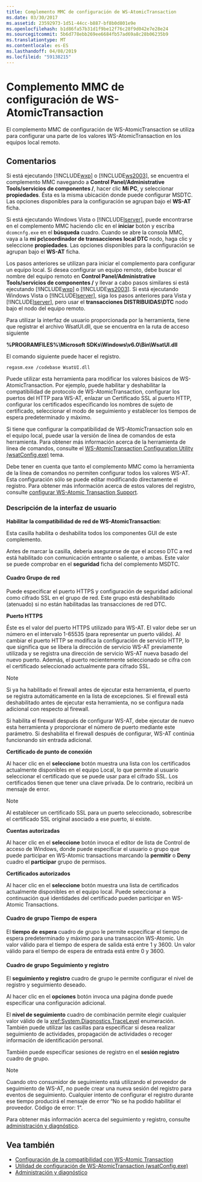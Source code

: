 ```yaml
---
title: Complemento MMC de configuración de WS-AtomicTransaction
ms.date: 03/30/2017
ms.assetid: 23592973-1d51-44cc-b887-bf8b0d801e9e
ms.openlocfilehash: b1d86fa57b31d1f9be12f76c28f9d042e7e28e24
ms.sourcegitcommit: 5b6d778ebb269ee6684fb57ad69a8c28b06235b9
ms.translationtype: MT
ms.contentlocale: es-ES
ms.lasthandoff: 04/08/2019
ms.locfileid: "59138215"
---
```

# <a name="ws-atomictransaction-configuration-mmc-snap-in"></a>Complemento MMC de configuración de WS-AtomicTransaction
El complemento MMC de configuración de WS-AtomicTransaction se utiliza para configurar una parte de los valores WS-AtomicTransaction en los equipos local remoto.  
  
## <a name="remarks"></a>Comentarios  
 Si está ejecutando [!INCLUDE[wxp](../../../includes/wxp-md.md)] o [!INCLUDE[ws2003](../../../includes/ws2003-md.md)], se encuentra el complemento MMC navegando a **Control Panel/Administrative Tools/servicios de componentes /**, hacer clic **Mi PC**, y seleccionar **propiedades**. Ésta es la misma ubicación donde puede configurar MSDTC. Las opciones disponibles para la configuración se agrupan bajo el **WS-AT** ficha.  
  
 Si está ejecutando Windows Vista o [!INCLUDE[lserver](../../../includes/lserver-md.md)], puede encontrarse en el complemento MMC haciendo clic en el **iniciar** botón y escriba `dcomcnfg.exe` en el **búsqueda** cuadro. Cuando se abre la consola MMC, vaya a la **mi pc\coordinador de transacciones local DTC** nodo, haga clic y seleccione **propiedades**. Las opciones disponibles para la configuración se agrupan bajo el **WS-AT** ficha.  
  
 Los pasos anteriores se utilizan para iniciar el complemento para configurar un equipo local. Si desea configurar un equipo remoto, debe buscar el nombre del equipo remoto en **Control Panel/Administrative Tools/servicios de componentes /** y llevar a cabo pasos similares si está ejecutando [!INCLUDE[wxp](../../../includes/wxp-md.md)] o [!INCLUDE[ws2003](../../../includes/ws2003-md.md)]. Si está ejecutando Windows Vista o [!INCLUDE[lserver](../../../includes/lserver-md.md)], siga los pasos anteriores para Vista y [!INCLUDE[lserver](../../../includes/lserver-md.md)], pero usar el **transacciones DISTRIBUIDAS\DTC** nodo bajo el nodo del equipo remoto.  
  
 Para utilizar la interfaz de usuario proporcionada por la herramienta, tiene que registrar el archivo WsatUI.dll, que se encuentra en la ruta de acceso siguiente  
  
 **%PROGRAMFILES%\Microsoft SDKs\Windows\v6.0\Bin\WsatUI.dll**  
  
 El comando siguiente puede hacer el registro.  
  
```Output  
regasm.exe /codebase WsatUI.dll  
```  
  
 Puede utilizar esta herramienta para modificar los valores básicos de WS-AtomicTransaction. Por ejemplo, puede habilitar y deshabilitar la compatibilidad de protocolo de WS-AtomicTransaction, configurar los puertos del HTTP para WS-AT, enlazar un Certificado SSL al puerto HTTP, configurar los certificados especificando los nombres de sujeto de certificado, seleccionar el modo de seguimiento y establecer los tiempos de espera predeterminado y máximo.  
  
 Si tiene que configurar la compatibilidad de WS-AtomicTransaction solo en el equipo local, puede usar la versión de línea de comandos de esta herramienta. Para obtener más información acerca de la herramienta de línea de comandos, consulte el [WS-AtomicTransaction Configuration Utility (wsatConfig.exe)](../../../docs/framework/wcf/ws-atomictransaction-configuration-utility-wsatconfig-exe.md) tema.  
  
 Debe tener en cuenta que tanto el complemento MMC como la herramienta de la línea de comandos no permiten configurar todos los valores WS-AT. Esta configuración sólo se puede editar modificando directamente el registro. Para obtener más información acerca de estos valores del registro, consulte [configurar WS-Atomic Transaction Support](../../../docs/framework/wcf/feature-details/configuring-ws-atomic-transaction-support.md).  
  
### <a name="user-interface-description"></a>Descripción de la interfaz de usuario  
 **Habilitar la compatibilidad de red de WS-AtomicTransaction**:  
  
 Esta casilla habilita o deshabilita todos los componentes GUI de este complemento.  
  
 Antes de marcar la casilla, debería asegurarse de que el acceso DTC a red está habilitado con comunicación entrante o saliente, o ambas. Este valor se puede comprobar en el **seguridad** ficha del complemento MSDTC.  
  
#### <a name="network-group-box"></a>Cuadro Grupo de red  
 Puede especificar el puerto HTTPS y configuración de seguridad adicional como cifrado SSL en el grupo de red. Este grupo está deshabilitado (atenuado) si no están habilitadas las transacciones de red DTC.  
  
 **Puerto HTTPS**  
  
 Éste es el valor del puerto HTTPS utilizado para WS-AT. El valor debe ser un número en el intervalo 1-65535 (para representar un puerto válido). Al cambiar el puerto HTTP se modifica la configuración de servicio HTTP, lo que significa que se libera la dirección de servicio WS-AT previamente utilizada y se registra una dirección de servicio WS-AT nueva basado del nuevo puerto. Además, el puerto recientemente seleccionado se cifra con el certificado seleccionado actualmente para cifrado SSL.  
  
> [!NOTE]
>  Si ya ha habilitado el firewall antes de ejecutar esta herramienta, el puerto se registra automáticamente en la lista de excepciones. Si el firewall está deshabilitado antes de ejecutar esta herramienta, no se configura nada adicional con respecto al firewall.  
  
 Si habilita el firewall después de configurar WS-AT, debe ejecutar de nuevo esta herramienta y proporcionar el número de puerto mediante este parámetro. Si deshabilita el firewall después de configurar, WS-AT continúa funcionando sin entrada adicional.  
  
 **Certificado de punto de conexión**  
  
 Al hacer clic en el **seleccione** botón muestra una lista con los certificados actualmente disponibles en el equipo Local, lo que permite al usuario seleccionar el certificado que se puede usar para el cifrado SSL. Los certificados tienen que tener una clave privada. De lo contrario, recibirá un mensaje de error.  
  
> [!NOTE]
>  Al establecer un certificado SSL para un puerto seleccionado, sobrescribe el certificado SSL original asociado a ese puerto, si existe.  
  
 **Cuentas autorizadas**  
  
 Al hacer clic en el **seleccione** botón invoca el editor de lista de Control de acceso de Windows, donde puede especificar el usuario o grupo que puede participar en WS-Atomic transactions marcando la **permitir** o **Deny** cuadro el **participar** grupo de permisos.  
  
 **Certificados autorizados**  
  
 Al hacer clic en el **seleccione** botón muestra una lista de certificados actualmente disponibles en el equipo local. Puede seleccionar a continuación qué identidades del certificado pueden participar en WS-Atomic Transactions.  
  
#### <a name="timeout-group-box"></a>Cuadro de grupo Tiempo de espera  
 El **tiempo de espera** cuadro de grupo le permite especificar el tiempo de espera predeterminado y máximo para una transacción WS-Atomic. Un valor válido para el tiempo de espera de salida está entre 1 y 3600. Un valor válido para el tiempo de espera de entrada está entre 0 y 3600.  
  
#### <a name="tracing-and-logging-group-box"></a>Cuadro de grupo Seguimiento y registro  
 El **seguimiento y registro** cuadro de grupo le permite configurar el nivel de registro y seguimiento deseado.  
  
 Al hacer clic en el **opciones** botón invoca una página donde puede especificar una configuración adicional.  
  
 El **nivel de seguimiento** cuadro de combinación permite elegir cualquier valor válido de la <xref:System.Diagnostics.TraceLevel> enumeración. También puede utilizar las casillas para especificar si desea realizar seguimiento de actividades, propagación de actividades o recoger información de identificación personal.  
  
 También puede especificar sesiones de registro en el **sesión registro** cuadro de grupo.  
  
> [!NOTE]
>  Cuando otro consumidor de seguimiento está utilizando el proveedor de seguimiento de WS-AT, no puede crear una nueva sesión del registro para eventos de seguimiento. Cualquier intento de configurar el registro durante ese tiempo producirá el mensaje de error “No se ha podido habilitar el proveedor. Código de error: 1".  
  
 Para obtener más información acerca del seguimiento y registro, consulte [administración y diagnóstico](../../../docs/framework/wcf/diagnostics/index.md).  
  
## <a name="see-also"></a>Vea también

- [Configuración de la compatibilidad con WS-Atomic Transaction](../../../docs/framework/wcf/feature-details/configuring-ws-atomic-transaction-support.md)
- [Utilidad de configuración de WS-AtomicTransaction (wsatConfig.exe)](../../../docs/framework/wcf/ws-atomictransaction-configuration-utility-wsatconfig-exe.md)
- [Administración y diagnóstico](../../../docs/framework/wcf/diagnostics/index.md)

